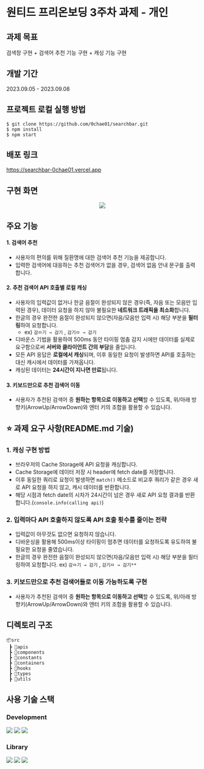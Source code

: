 # 원티드 프리온보딩 3주차 과제 - 개인

## 과제 목표

검색창 구현 + 검색어 추천 기능 구현 + 캐싱 기능 구현

## 개발 기간

2023.09.05 - 2023.09.08

## 프로젝트 로컬 실행 방법

```
$ git clone https://github.com/0chae01/searchbar.git
$ npm install
$ npm start
```

## 배포 링크

https://searchbar-0chae01.vercel.app

## 구현 화면

<div align="center" >
  <img src="https://github.com/0chae01/searchbar/assets/124250465/b5783ec2-cf1d-43d3-b581-b7be8c197f37" />
</div>





## 주요 기능

#### 1. 검색어 추천

- 사용자의 편의를 위해 질환명에 대한 검색어 추천 기능을 제공합니다.
- 입력한 검색어에 대응하는 추천 검색어가 없을 경우, 검색어 없음 안내 문구를 출력합니다.

#### 2. 추천 검색어 API 호출별 로컬 캐싱
- 사용자의 입력값이 없거나 한글 음절이 완성되지 않은 경우(즉, 자음 또는 모음만 입력된 경우), 데이터 요청을 하지 않아 불필요한 **네트워크 트래픽을 최소화**합니다.
- 한글의 경우 완전한 음절이 완성되지 않으면(자음/모음만 입력 시) 해당 부분을 **필터링**하여 요청합니다. 
    - ex) `감ㅁ기 → 감기` , `감기ㅁ → 감기`
- 디바운스 기법을 활용하여 500ms 동안 타이핑 멈춤 감지 시에만 데이터를 실제로 요구함으로써 **서버와 클라이언트 간의 부담**을 줄입니다.
- 모든 API 응답은 **로컬에서 캐싱**되며, 이후 동일한 요청이 발생하면 API를 호출하는 대신 캐시에서 데이터를 가져옵니다.
- 캐싱된 데이터는 **24시간이 지나면 만료**됩니다.

#### 3. 키보드만으로 추천 검색어 이동

- 사용자가 추천된 검색어 중 **원하는 항목으로 이동하고 선택**할 수 있도록, 위/아래 방향키(ArrowUp/ArrowDown)와 엔터 키의 조합을 활용할 수 있습니다.

## ⭐️ 과제 요구 사항(README.md 기술)

### 1. 캐싱 구현 방법

- 브라우저의 Cache Storage에 API 요청을 캐싱합니다.
- Cache Storage에 데이터 저장 시 header에 fetch date를 저장합니다.
- 이후 동일한 쿼리로 요청이 발생하면 `match()` 메소드로 비교후 쿼리가 같은 경우 새로 API 요청을 하지 않고, 캐시 데이터를 반환합니다.
- 해당 시점과 fetch date의 시차가 24시간이 넘은 경우 새로 API 요청 결과를 반환합니다.(`console.info(calling api)`)

### 2. 입력마다 API 호출하지 않도록 API 호출 횟수를 줄이는 전략

- 입력값이 아무것도 없으면 요청하지 않습니다.
- 디바운싱을 활용해 500ms이상 타이핑이 멈추면 데이터를 요청하도록 유도하여 불필요한 요청을 줄였습니다.
- 한글의 경우 완전한 음절이 완성되지 않으면(자음/모음만 입력 시) 해당 부분을 필터링하여 요청합니다. ex) `감ㅁ기 → 감기` , `감기ㅁ → 감기**`

### 3. 키보드만으로 추천 검색어들로 이동 가능하도록 구현

- 사용자가 추천된 검색어 중 **원하는 항목으로 이동하고 선택**할 수 있도록, 위/아래 방향키(ArrowUp/ArrowDown)와 엔터 키의 조합을 활용할 수 있습니다.

## 디렉토리 구조

```
📦src
 ┣ 📂apis
 ┣ 📂components
 ┣ 📂constants
 ┣ 📂containers
 ┣ 📂hooks
 ┣ 📂types
 ┣ 📂utils
```

## 사용 기술 스택

### Development

<img src="https://img.shields.io/badge/JavaScript-F7DF1E?style=for-the-badge&logo=Javascript&logoColor=white"> <img src="https://img.shields.io/badge/TypeScript-3178C6?style=for-the-badge&logo=TypeScript&logoColor=white">
<img src="https://img.shields.io/badge/React-61DAFB?style=for-the-badge&logo=React&logoColor=white">

### Library

<img src="https://img.shields.io/badge/styled%20components-DB7093?style=for-the-badge&logo=styledcomponents&logoColor=white"> <img src="https://img.shields.io/badge/Axios-DA291C?style=for-the-badge&logo=axios&logoColor=white">  <img src="https://img.shields.io/badge/React Router Dom-3178C6?style=for-the-badge&logo=&logoColor=white">

